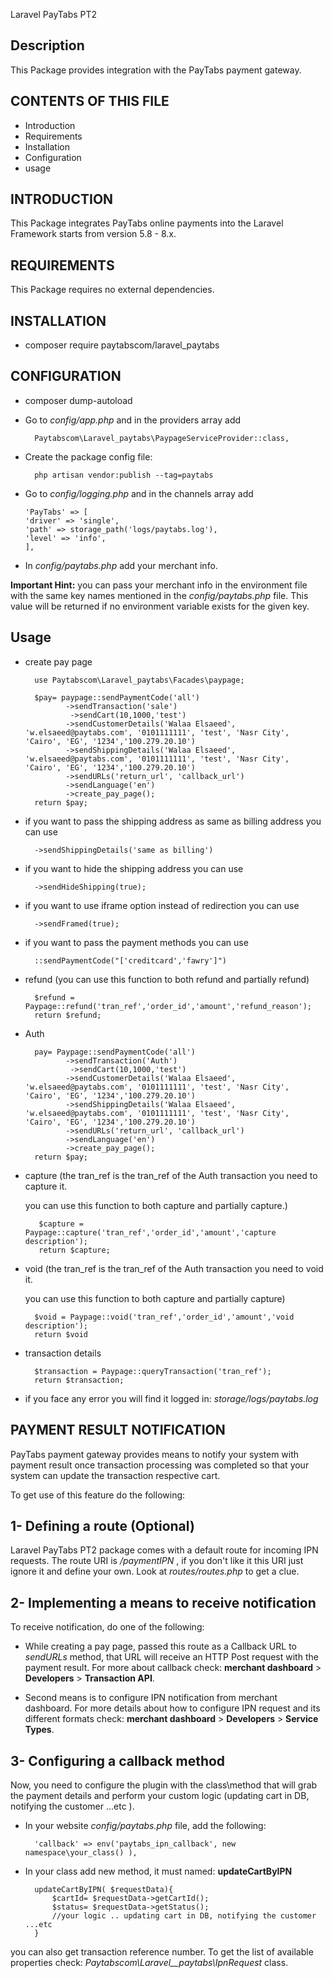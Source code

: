 Laravel PayTabs PT2

Description
-----------
This Package provides integration with the PayTabs payment gateway.

CONTENTS OF THIS FILE
---------------------
* Introduction
* Requirements
* Installation
* Configuration
* usage

INTRODUCTION
------------
This Package integrates PayTabs online payments into
the Laravel Framework starts from version 5.8 - 8.x.

REQUIREMENTS
------------
This Package requires no external dependencies.

INSTALLATION
------------
- composer require paytabscom/laravel_paytabs

CONFIGURATION
-------------
* composer dump-autoload

* Go to _config/app.php_ and in the providers array add

        Paytabscom\Laravel_paytabs\PaypageServiceProvider::class,

* Create the package config file:

        php artisan vendor:publish --tag=paytabs

* Go to _config/logging.php_ and in the channels array add
  
      'PayTabs' => [
      'driver' => 'single',
      'path' => storage_path('logs/paytabs.log'),
      'level' => 'info',
      ],
  
* In _config/paytabs.php_ add your merchant info.

**Important Hint:**
  you can pass your merchant info in the environment file with the same key names mentioned in the _config/paytabs.php_ file.
  This value will be returned if no environment variable exists for the given key. 
  

Usage
-------------

* create pay page

        use Paytabscom\Laravel_paytabs\Facades\paypage;

        $pay= paypage::sendPaymentCode('all')
               ->sendTransaction('sale')
                ->sendCart(10,1000,'test')
               ->sendCustomerDetails('Walaa Elsaeed', 'w.elsaeed@paytabs.com', '0101111111', 'test', 'Nasr City', 'Cairo', 'EG', '1234','100.279.20.10')
               ->sendShippingDetails('Walaa Elsaeed', 'w.elsaeed@paytabs.com', '0101111111', 'test', 'Nasr City', 'Cairo', 'EG', '1234','100.279.20.10')
               ->sendURLs('return_url', 'callback_url')
               ->sendLanguage('en')
               ->create_pay_page();
        return $pay;
  
* if you want to pass the shipping address as same as billing address you can use
        
        ->sendShippingDetails('same as billing')

* if you want to hide the shipping address you can use 
  
        ->sendHideShipping(true);

* if you want to use iframe option instead of redirection you can use
  
        ->sendFramed(true);

* if you want to pass the payment methods you can use

        ::sendPaymentCode("['creditcard','fawry']")

* refund (you can use this function to both refund and partially refund)

        $refund = Paypage::refund('tran_ref','order_id','amount','refund_reason');
        return $refund;




* Auth

        pay= Paypage::sendPaymentCode('all')
               ->sendTransaction('Auth')
                ->sendCart(10,1000,'test')
               ->sendCustomerDetails('Walaa Elsaeed', 'w.elsaeed@paytabs.com', '0101111111', 'test', 'Nasr City', 'Cairo', 'EG', '1234','100.279.20.10')
               ->sendShippingDetails('Walaa Elsaeed', 'w.elsaeed@paytabs.com', '0101111111', 'test', 'Nasr City', 'Cairo', 'EG', '1234','100.279.20.10')
               ->sendURLs('return_url', 'callback_url')
               ->sendLanguage('en')
               ->create_pay_page();
        return $pay;


* capture (the tran_ref is the tran_ref of the Auth transaction you need to capture it.
  
  you can use this function to both capture and partially capture.)

         $capture = Paypage::capture('tran_ref','order_id','amount','capture description'); 
         return $capture;



* void (the tran_ref is the tran_ref of the Auth transaction you need to void it.
  
  you can use this function to both capture and partially capture)

        $void = Paypage::void('tran_ref','order_id','amount','void description');
        return $void
    

* transaction details

        $transaction = Paypage::queryTransaction('tran_ref');
        return $transaction;

* if you face any error you will find it logged in: _storage/logs/paytabs.log_

PAYMENT RESULT NOTIFICATION
--------------------------------

PayTabs payment gateway provides means to notify your system with payment result once transaction processing was completed so that your system can update the transaction respective cart.

To get use of this feature do the following:


1- Defining a route (Optional)
--------------------------
Laravel PayTabs PT2 package comes with a default route for incoming IPN requests. The route URI is  _/paymentIPN_ ,  if you don't like it this URI just ignore it and define your own. Look at _routes/routes.php_ to get a clue.



2- Implementing a means to receive notification
------------------------------------------

To receive notification, do one of the following:
* While creating a pay page, passed this route as  a Callback URL to _sendURLs_ method, that URL will receive an HTTP Post request with the payment result. For more about callback check: **merchant dashboard** > **Developers** > **Transaction API**.

* Second means is to configure IPN notification from merchant dashboard. For more details about how to configure IPN request and its different formats check: **merchant dashboard** > **Developers** > **Service Types**.


3- Configuring a callback method
--------------------------------
Now, you need to configure the plugin with the class\method that will grab the payment details and perform your custom logic (updating cart in DB, notifying the customer ...etc ).

* In your website _config/paytabs.php_ file, add the following:

        'callback' => env('paytabs_ipn_callback', new namespace\your_class() ),

* In your class add new method, it must named: **updateCartByIPN**

        updateCartByIPN( $requestData){
            $cartId= $requestData->getCartId();
            $status= $requestData->getStatus();
            //your logic .. updating cart in DB, notifying the customer ...etc
        }
you can also get transaction reference number. To get the list of available properties check: _Paytabscom\Laravel__paytabs\IpnRequest_ class.














